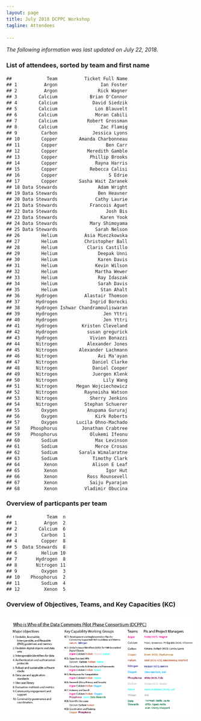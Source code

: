```yaml
---
layout: page
title: July 2018 DCPPC Workshop 
tagline: Attendees

---
```


*The following information was last updated on July 22, 2018.*

### List of attendees, sorted by team and first name

    ##             Team          Ticket Full Name
    ## 1          Argon                Ian Foster
    ## 2          Argon               Rick Wagner
    ## 3        Calcium            Brian O'Connor
    ## 4        Calcium             David Siedzik
    ## 5        Calcium              Lon Blauvelt
    ## 6        Calcium              Moran Cabili
    ## 7        Calcium           Robert Grossman
    ## 8        Calcium                Zac Flamig
    ## 9         Carbon             Jessica Lyons
    ## 10        Copper        Amanda Charbonneau
    ## 11        Copper                  Ben Carr
    ## 12        Copper           Meredith Gamble
    ## 13        Copper            Phillip Brooks
    ## 14        Copper              Rayna Harris
    ## 15        Copper            Rebecca Calisi
    ## 16        Copper                   S Edrie
    ## 17        Copper        Sasha Wait Zaranek
    ## 18 Data Stewards               Adam Wright
    ## 19 Data Stewards               Ben Heavner
    ## 20 Data Stewards              Cathy Laurie
    ## 21 Data Stewards            Francois Aguet
    ## 22 Data Stewards                  Josh Bis
    ## 23 Data Stewards                Karen Yook
    ## 24 Data Stewards            Mary Shimoyama
    ## 25 Data Stewards              Sarah Nelson
    ## 26        Helium          Asia Mieczkowska
    ## 27        Helium          Christopher Ball
    ## 28        Helium           Claris Castillo
    ## 29        Helium               Deepak Unni
    ## 30        Helium               Karen Davis
    ## 31        Helium              Kevin Wilson
    ## 32        Helium              Martha Wewer
    ## 33        Helium               Ray Idaszak
    ## 34        Helium               Sarah Davis
    ## 35        Helium                Stan Ahalt
    ## 36      Hydrogen          Alastair Thomson
    ## 37      Hydrogen            Ingrid Borecki
    ## 38      Hydrogen Ishwar Chandramouliswaran
    ## 39      Hydrogen                 Jen Yttri
    ## 40      Hydrogen                 Jen Yttri
    ## 41      Hydrogen         Kristen Cleveland
    ## 42      Hydrogen           susan gregurick
    ## 43      Hydrogen            Vivien Bonazzi
    ## 44      Nitrogen           Alexander Jones
    ## 45      Nitrogen        Alexander Lachmann
    ## 46      Nitrogen               Avi Ma'ayan
    ## 47      Nitrogen             Daniel Clarke
    ## 48      Nitrogen             Daniel Cooper
    ## 49      Nitrogen             Juergen Klenk
    ## 50      Nitrogen                 Lily Wang
    ## 51      Nitrogen       Megan Wojciechowicz
    ## 52      Nitrogen          Rayneisha Watson
    ## 53      Nitrogen            Sherry Jenkins
    ## 54      Nitrogen          Stephan Schuerer
    ## 55        Oxygen           Anupama Gururaj
    ## 56        Oxygen              Kirk Roberts
    ## 57        Oxygen       Lucila Ohno-Machado
    ## 58    Phosphorus         Jonathan Crabtree
    ## 59    Phosphorus            Olukemi Ifeonu
    ## 60        Sodium              Max Levinson
    ## 61        Sodium              Merce Crosas
    ## 62        Sodium        Sarala Wimalaratne
    ## 63        Sodium             Timothy Clark
    ## 64         Xenon             Alison E Leaf
    ## 65         Xenon                  Igor Hut
    ## 66         Xenon           Ross Rounsevell
    ## 67         Xenon            Saiju Pyarajan
    ## 68         Xenon          Vladimir Obucina

### Overview of particpants per team

    ##             Team  n
    ## 1          Argon  2
    ## 2        Calcium  6
    ## 3         Carbon  1
    ## 4         Copper  8
    ## 5  Data Stewards  8
    ## 6         Helium 10
    ## 7       Hydrogen  8
    ## 8       Nitrogen 11
    ## 9         Oxygen  3
    ## 10    Phosphorus  2
    ## 11        Sodium  4
    ## 12         Xenon  5
    
 
### Overview of Objectives, Teams, and Key Capacities (KC)
 
![](./DCPPC_overview.png)   